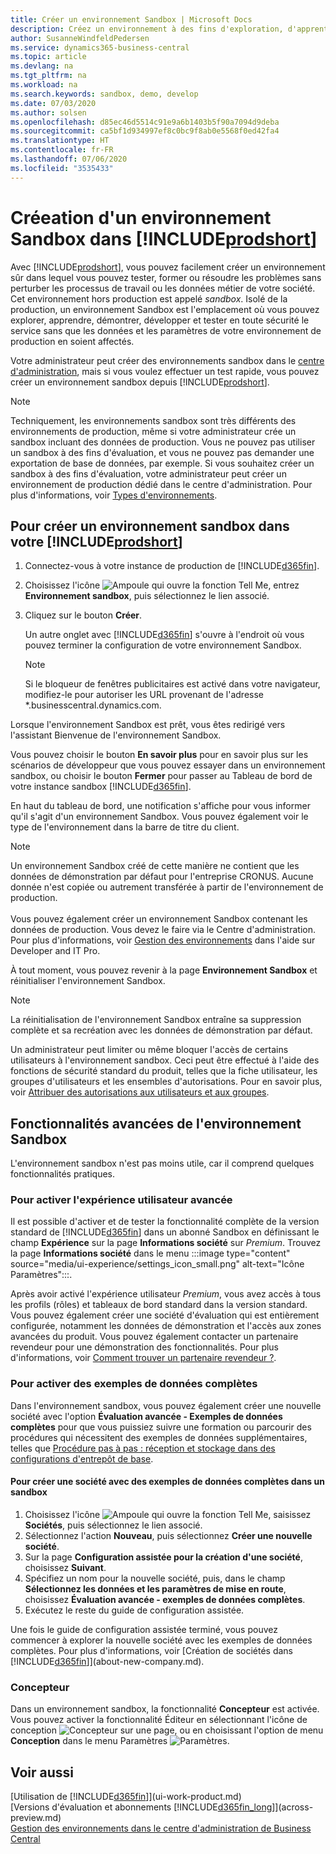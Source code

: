 ```yaml
---
title: Créer un environnement Sandbox | Microsoft Docs
description: Créez un environnement à des fins d'exploration, d'apprentissage, de démonstration, de développement et de test.
author: SusanneWindfeldPedersen
ms.service: dynamics365-business-central
ms.topic: article
ms.devlang: na
ms.tgt_pltfrm: na
ms.workload: na
ms.search.keywords: sandbox, demo, develop
ms.date: 07/03/2020
ms.author: solsen
ms.openlocfilehash: d85ec46d5514c91e9a6b1403b5f90a7094d9deba
ms.sourcegitcommit: ca5bf1d934997ef8c0bc9f8ab0e5568f0ed42fa4
ms.translationtype: HT
ms.contentlocale: fr-FR
ms.lasthandoff: 07/06/2020
ms.locfileid: "3535433"
---
```

# <a name="creating-a-sandbox-environment-in-prodshort"></a>Créeation d'un environnement Sandbox dans [!INCLUDE[prodshort](includes/prodshort.md)]

Avec [!INCLUDE[prodshort](includes/prodshort.md)], vous pouvez facilement créer un environnement sûr dans lequel vous pouvez tester, former ou résoudre les problèmes sans perturber les processus de travail ou les données métier de votre société. Cet environnement hors production est appelé *sandbox*. Isolé de la production, un environnement Sandbox est l'emplacement où vous pouvez explorer, apprendre, démontrer, développer et tester en toute sécurité le service sans que les données et les paramètres de votre environnement de production en soient affectés.  

Votre administrateur peut créer des environnements sandbox dans le [centre d'administration](/dynamics365/business-central/dev-itpro/administration/tenant-admin-center-environments?toc=/dynamics365/business-central/toc.json), mais si vous voulez effectuer un test rapide, vous pouvez créer un environnement sandbox depuis [!INCLUDE[prodshort](includes/prodshort.md)].  

> [!NOTE]
> Techniquement, les environnements sandbox sont très différents des environnements de production, même si votre administrateur crée un sandbox incluant des données de production. Vous ne pouvez pas utiliser un sandbox à des fins d'évaluation, et vous ne pouvez pas demander une exportation de base de données, par exemple. Si vous souhaitez créer un sandbox à des fins d'évaluation, votre administrateur peut créer un environnement de production dédié dans le centre d'administration. Pour plus d'informations, voir [Types d'environnements](/dynamics365/business-central/dev-itpro/administration/tenant-admin-center-environments#types-of-environments).

## <a name="to-create-a-sandbox-environment-in-your-prodshort"></a>Pour créer un environnement sandbox dans votre [!INCLUDE[prodshort](includes/prodshort.md)]

1. Connectez-vous à votre instance de production de [!INCLUDE[d365fin](includes/d365fin_md.md)].

2. Choisissez l'icône ![Ampoule qui ouvre la fonction Tell Me](media/ui-search/search_small.png "Dites-moi ce que vous voulez faire"), entrez **Environnement sandbox**, puis sélectionnez le lien associé.
    <!-- ![Sandbox Environment Setup](./media/across-sandbox/sandbox-environment-setup.png) -->
3. Cliquez sur le bouton **Créer**.  

    Un autre onglet avec [!INCLUDE[d365fin](includes/d365fin_md.md)] s'ouvre à l'endroit où vous pouvez terminer la configuration de votre environnement Sandbox.

    > [!NOTE]  
    >  Si le bloqueur de fenêtres publicitaires est activé dans votre navigateur, modifiez-le pour autoriser les URL provenant de l'adresse *.businesscentral.dynamics.com.

Lorsque l'environnement Sandbox est prêt, vous êtes redirigé vers l'assistant Bienvenue de l'environnement Sandbox.
<!-- ![Sandbox Welcome Wizard](./media/across-sandbox/sandbox-wizard.png) -->

Vous pouvez choisir le bouton **En savoir plus** pour en savoir plus sur les scénarios de développeur que vous pouvez essayer dans un environnement sandbox, ou choisir le bouton **Fermer** pour passer au Tableau de bord de votre instance sandbox [!INCLUDE[d365fin](includes/d365fin_md.md)].

En haut du tableau de bord, une notification s'affiche pour vous informer qu'il s'agit d'un environnement Sandbox. Vous pouvez également voir le type de l'environnement dans la barre de titre du client.
    <!-- ![Sandbox RoleCenter Notification](./media/across-sandbox/sandbox-rolecenter-notification.png) -->

> [!NOTE]
> Un environnement Sandbox créé de cette manière ne contient que les données de démonstration par défaut pour l'entreprise CRONUS. Aucune donnée n'est copiée ou autrement transférée à partir de l'environnement de production.<br /><br />
> Vous pouvez également créer un environnement Sandbox contenant les données de production. Vous devez le faire via le Centre d'administration. Pour plus d'informations, voir [Gestion des environnements](/dynamics365/business-central/dev-itpro/administration/tenant-admin-center-environments) dans l'aide sur Developer and IT Pro.

À tout moment, vous pouvez revenir à la page **Environnement Sandbox** et réinitialiser l'environnement Sandbox.

> [!NOTE]  
> La réinitialisation de l'environnement Sandbox entraîne sa suppression complète et sa recréation avec les données de démonstration par défaut.  

<!--To switch between your production and sandbox environments, you can use the Business Central app launcher.
    ![Sandbox Dynamics365 Menu](./media/across-sandbox/sandbox-dynamics365-menu.png) -->

Un administrateur peut limiter ou même bloquer l'accès de certains utilisateurs à l'environnement sandbox. Ceci peut être effectué à l'aide des fonctions de sécurité standard du produit, telles que la fiche utilisateur, les groupes d'utilisateurs et les ensembles d'autorisations. Pour en savoir plus, voir [Attribuer des autorisations aux utilisateurs et aux groupes](ui-define-granular-permissions.md).  

<!-- ![Sandbox Permission Sets](./media/across-sandbox/sandbox-permission-sets.png) -->

## <a name="advanced-functionality-in-the-sandbox-environment"></a>Fonctionnalités avancées de l'environnement Sandbox

L'environnement sandbox n'est pas moins utile, car il comprend quelques fonctionnalités pratiques.

### <a name="to-enable-the-advanced-user-experience"></a>Pour activer l'expérience utilisateur avancée

Il est possible d'activer et de tester la fonctionnalité complète de la version standard de [!INCLUDE[d365fin](includes/d365fin_md.md)] dans un abonné Sandbox en définissant le champ **Expérience** sur la page **Informations société** sur *Premium*. Trouvez la page **Informations société** dans le menu :::image type="content" source="media/ui-experience/settings_icon_small.png" alt-text="Icône Paramètres":::.  

Après avoir activé l'expérience utilisateur *Premium*, vous avez accès à tous les profils (rôles) et tableaux de bord standard dans la version standard. Vous pouvez également créer une société d'évaluation qui est entièrement configurée, notamment les données de démonstration et l'accès aux zones avancées du produit. Vous pouvez également contacter un partenaire revendeur pour une démonstration des fonctionnalités. Pour plus d'informations, voir [Comment trouver un partenaire revendeur ?](across-faq.md#findpartner).  

### <a name="to-enable-complete-sample-data"></a>Pour activer des exemples de données complètes

Dans l'environnement sandbox, vous pouvez également créer une nouvelle société avec l'option **Évaluation avancée - Exemples de données complètes** pour que vous puissiez suivre une formation ou parcourir des procédures qui nécessitent des exemples de données supplémentaires, telles que [Procédure pas à pas : réception et stockage dans des configurations d'entrepôt de base](walkthrough-receiving-and-putting-away-in-basic-warehousing.md).  

#### <a name="to-create-a-company-with-complete-sample-data-in-a-sandbox"></a>Pour créer une société avec des exemples de données complètes dans un sandbox

1. Choisissez l'icône ![Ampoule qui ouvre la fonction Tell Me](media/ui-search/search_small.png "Dites-moi ce que vous voulez faire"), saisissez **Sociétés**, puis sélectionnez le lien associé.  
2. Sélectionnez l'action **Nouveau**, puis sélectionnez **Créer une nouvelle société**.  
3. Sur la page **Configuration assistée pour la création d'une société**, choisissez **Suivant**.  
4. Spécifiez un nom pour la nouvelle société, puis, dans le champ **Sélectionnez les données et les paramètres de mise en route**, choisissez **Évaluation avancée - exemples de données complètes**.  
5. Exécutez le reste du guide de configuration assistée.  

Une fois le guide de configuration assistée terminé, vous pouvez commencer à explorer la nouvelle société avec les exemples de données complètes. Pour plus d'informations, voir [Création de sociétés dans [!INCLUDE[d365fin](includes/d365fin_md.md)]](about-new-company.md).  

### <a name="designer"></a>Concepteur

Dans un environnement sandbox, la fonctionnalité **Concepteur** est activée. Vous pouvez activer la fonctionnalité Éditeur en sélectionnant l'icône de conception ![Concepteur](./media/across-sandbox/sandbox-inclient-design-icon.png) sur une page, ou en choisissant l'option de menu **Conception** dans le menu Paramètres ![Paramètres](media/ui-experience/settings_icon_small.png).

<!-- ![In-client Designer](./media/across-sandbox/sandbox-inclient-designer.png) -->

## <a name="see-also"></a>Voir aussi

[Utilisation de [!INCLUDE[d365fin](includes/d365fin_md.md)]](ui-work-product.md)  
[Versions d'évaluation et abonnements [!INCLUDE[d365fin_long](includes/d365fin_long_md.md)]](across-preview.md)  
[Gestion des environnements dans le centre d'administration de Business Central](/dynamics365/business-central/dev-itpro/administration/tenant-admin-center-environments)  
